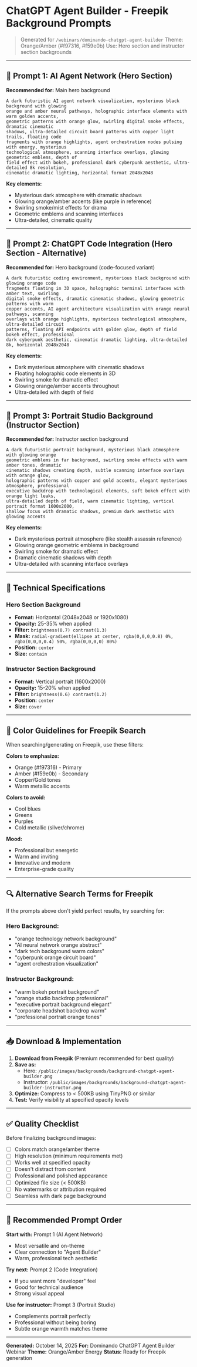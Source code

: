 # ChatGPT Agent Builder - Freepik Background Prompts

> Generated for `/webinars/dominando-chatgpt-agent-builder`
> Theme: Orange/Amber (#f97316, #f59e0b)
> Use: Hero section and instructor section backgrounds

---

## 🎨 Prompt 1: AI Agent Network (Hero Section)

**Recommended for:** Main hero background

```
A dark futuristic AI agent network visualization, mysterious black background with glowing
orange and amber neural pathways, holographic interface elements with warm golden accents,
geometric patterns with orange glow, swirling digital smoke effects, dramatic cinematic
shadows, ultra-detailed circuit board patterns with copper light trails, floating code
fragments with orange highlights, agent orchestration nodes pulsing with energy, mysterious
technological atmosphere, scanning interface overlays, glowing geometric emblems, depth of
field effect with bokeh, professional dark cyberpunk aesthetic, ultra-detailed 8k resolution,
cinematic dramatic lighting, horizontal format 2048x2048
```

**Key elements:**
- Mysterious dark atmosphere with dramatic shadows
- Glowing orange/amber accents (like purple in reference)
- Swirling smoke/mist effects for drama
- Geometric emblems and scanning interfaces
- Ultra-detailed, cinematic quality

---

## 🎨 Prompt 2: ChatGPT Code Integration (Hero Section - Alternative)

**Recommended for:** Hero background (code-focused variant)

```
A dark futuristic coding environment, mysterious black background with glowing orange code
fragments floating in 3D space, holographic terminal interfaces with amber text, swirling
digital smoke effects, dramatic cinematic shadows, glowing geometric patterns with warm
copper accents, AI agent architecture visualization with orange neural pathways, scanning
overlays with orange highlights, mysterious technological atmosphere, ultra-detailed circuit
patterns, floating API endpoints with golden glow, depth of field bokeh effect, professional
dark cyberpunk aesthetic, cinematic dramatic lighting, ultra-detailed 8k, horizontal 2048x2048
```

**Key elements:**
- Dark mysterious atmosphere with cinematic shadows
- Floating holographic code elements in 3D
- Swirling smoke for dramatic effect
- Glowing orange/amber accents throughout
- Ultra-detailed with depth of field

---

## 🎨 Prompt 3: Portrait Studio Background (Instructor Section)

**Recommended for:** Instructor section background

```
A dark futuristic portrait background, mysterious black atmosphere with glowing orange
geometric emblems in far background, swirling smoke effects with warm amber tones, dramatic
cinematic shadows creating depth, subtle scanning interface overlays with orange glow,
holographic patterns with copper and gold accents, elegant mysterious atmosphere, professional
executive backdrop with technological elements, soft bokeh effect with orange light leaks,
ultra-detailed depth of field, warm cinematic lighting, vertical portrait format 1600x2000,
shallow focus with dramatic shadows, premium dark aesthetic with glowing accents
```

**Key elements:**
- Dark mysterious portrait atmosphere (like stealth assassin reference)
- Glowing orange geometric emblems in background
- Swirling smoke for dramatic effect
- Dramatic cinematic shadows with depth
- Ultra-detailed with scanning interface overlays

---

## 📐 Technical Specifications

### Hero Section Background
- **Format:** Horizontal (2048x2048 or 1920x1080)
- **Opacity:** 25-35% when applied
- **Filter:** `brightness(0.7) contrast(1.3)`
- **Mask:** `radial-gradient(ellipse at center, rgba(0,0,0,0.8) 0%, rgba(0,0,0,0.4) 50%, rgba(0,0,0,0) 80%)`
- **Position:** `center`
- **Size:** `contain`

### Instructor Section Background
- **Format:** Vertical portrait (1600x2000)
- **Opacity:** 15-20% when applied
- **Filter:** `brightness(0.6) contrast(1.2)`
- **Position:** `center`
- **Size:** `cover`

---

## 🎨 Color Guidelines for Freepik Search

When searching/generating on Freepik, use these filters:

**Colors to emphasize:**
- Orange (#f97316) - Primary
- Amber (#f59e0b) - Secondary
- Copper/Gold tones
- Warm metallic accents

**Colors to avoid:**
- Cool blues
- Greens
- Purples
- Cold metallic (silver/chrome)

**Mood:**
- Professional but energetic
- Warm and inviting
- Innovative and modern
- Enterprise-grade quality

---

## 🔍 Alternative Search Terms for Freepik

If the prompts above don't yield perfect results, try searching for:

### Hero Background:
- "orange technology network background"
- "AI neural network orange abstract"
- "dark tech background warm colors"
- "cyberpunk orange circuit board"
- "agent orchestration visualization"

### Instructor Background:
- "warm bokeh portrait background"
- "orange studio backdrop professional"
- "executive portrait background elegant"
- "corporate headshot backdrop warm"
- "professional portrait orange tones"

---

## 📥 Download & Implementation

1. **Download from Freepik** (Premium recommended for best quality)
2. **Save as:**
   - Hero: `/public/images/backgrounds/background-chatgpt-agent-builder.png`
   - Instructor: `/public/images/backgrounds/background-chatgpt-agent-builder-instructor.png`
3. **Optimize:** Compress to < 500KB using TinyPNG or similar
4. **Test:** Verify visibility at specified opacity levels

---

## ✅ Quality Checklist

Before finalizing background images:

- [ ] Colors match orange/amber theme
- [ ] High resolution (minimum requirements met)
- [ ] Works well at specified opacity
- [ ] Doesn't distract from content
- [ ] Professional and polished appearance
- [ ] Optimized file size (< 500KB)
- [ ] No watermarks or attribution required
- [ ] Seamless with dark page background

---

## 🎯 Recommended Prompt Order

**Start with:** Prompt 1 (AI Agent Network)
- Most versatile and on-theme
- Clear connection to "Agent Builder"
- Warm, professional tech aesthetic

**Try next:** Prompt 2 (Code Integration)
- If you want more "developer" feel
- Good for technical audience
- Strong visual appeal

**Use for instructor:** Prompt 3 (Portrait Studio)
- Complements portrait perfectly
- Professional without being boring
- Subtle orange warmth matches theme

---

**Generated:** October 14, 2025
**For:** Dominando ChatGPT Agent Builder Webinar
**Theme:** Orange/Amber Energy
**Status:** Ready for Freepik generation
